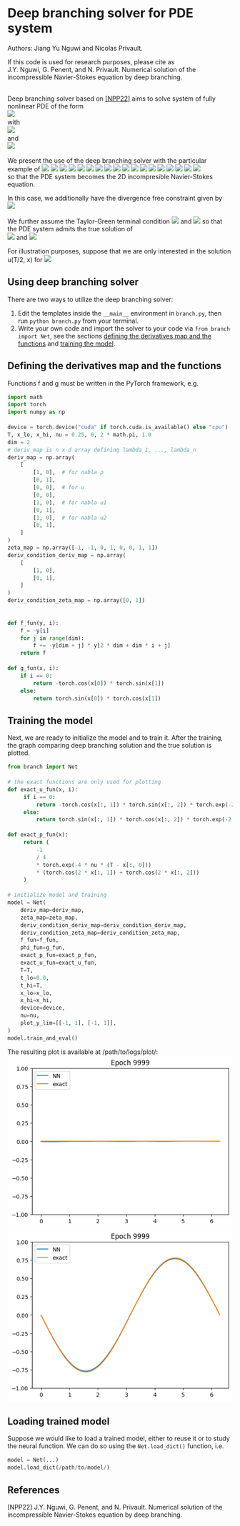# Deep branching solver for PDE system
Authors: Jiang Yu Nguwi and Nicolas Privault.

If this code is used for research purposes, please cite as \
J.Y. Nguwi, G. Penent, and N. Privault.
Numerical solution of the incompressible Navier-Stokes equation by deep branching.
<br/><br/>

Deep branching solver based on [[NPP22]](#nguwi2022deepbranching)
aims to solve system of fully nonlinear PDE of the form\
<img src="https://latex.codecogs.com/svg.image?0&space;=&space;\partial_t&space;u_i(t,x)&space;&plus;&space;\nu&space;\Delta&space;u_i(t,x)&space;&space;&space;&space;&plus;&space;f_i\big(&space;&space;&space;&space;\partial_{\alpha^1}u_0&space;(t,x)&space;&space;&space;&space;,&space;&space;&space;&space;\ldots&space;,&space;&space;&space;&space;\partial_{\alpha^q&space;}u_0&space;(t,x)&space;&space;&space;&space;,&space;&space;&space;&space;&space;&space;&space;&space;\partial_{\alpha^{q&plus;1}}u_{\beta^{q&plus;1}}(t,x)&space;&space;&space;&space;&space;&space;&space;&space;,&space;&space;&space;&space;&space;&space;&space;&space;\ldots&space;,&space;&space;&space;&space;&space;&space;&space;&space;&space;&space;&space;&space;&space;&space;&space;&space;&space;&space;&space;\partial_{\alpha^n}u_{\beta^n}(t,x)&space;\big)," />\
with\
<img src="https://latex.codecogs.com/svg.image?&space;&space;\Delta&space;u_0(t,&space;x)&space;&space;=&space;-\sum\limits_{i=1}^d&space;\partial_{1_i}&space;u_j(t,&space;x)&space;\partial_{1_j}&space;u_i(t,&space;x)," />\
and\
<img src="https://latex.codecogs.com/svg.image?u_i(T,x)&space;=&space;g_i&space;(x),\quad&space;(t,x)&space;=&space;(t,x_1,&space;\ldots,&space;x_d)&space;\in&space;[0,T]&space;\times&space;\mathbb{R}^d,\quad&space;i&space;=&space;1,\ldots&space;,&space;d." />

We present the use of the deep branching solver
with the particular example of
<img src="http://latex.codecogs.com/svg.latex?d&space;=&space;2," />
<img src="http://latex.codecogs.com/svg.latex?T&space;=&space;.25," />
<img src="http://latex.codecogs.com/svg.latex?\nu&space;=&space;1," />
<img src="https://latex.codecogs.com/svg.image?\alpha_1&space;=&space;1_1," />
<img src="https://latex.codecogs.com/svg.image?\alpha_2&space;=&space;1_2," />
<img src="https://latex.codecogs.com/svg.image?\alpha_3&space;=&space;0," />
<img src="https://latex.codecogs.com/svg.image?\alpha_4&space;=&space;0," />
<img src="https://latex.codecogs.com/svg.image?\alpha_5&space;=&space;1_1," />
<img src="https://latex.codecogs.com/svg.image?\alpha_6&space;=&space;1_2," />
<img src="https://latex.codecogs.com/svg.image?\alpha_7&space;=&space;1_1," />
<img src="https://latex.codecogs.com/svg.image?\alpha_8&space;=&space;1_2," />
<img src="https://latex.codecogs.com/svg.image?\beta_3&space;=&space;1," />
<img src="https://latex.codecogs.com/svg.image?\beta_4&space;=&space;2,"/>
<img src="https://latex.codecogs.com/svg.image?\beta_5&space;=&space;1," />
<img src="https://latex.codecogs.com/svg.image?\beta_6&space;=&space;1," />
<img src="https://latex.codecogs.com/svg.image?\beta_7&space;=&space;2," />
<img src="https://latex.codecogs.com/svg.image?\beta_8&space;=&space;2," />
<img src="https://latex.codecogs.com/svg.image?&space;&space;f_i\big(&space;x_1,&space;x_2,&space;y_1,&space;y_2,&space;z^{(1)}_1,&space;z^{(2)}_1,&space;z^{(1)}_2,&space;z^{(2)}_2&space;\big)&space;=&space;-&space;x_i&space;-&space;\sum\limits_{j=1}^2&space;y_j&space;z_i^{(j)}," />\
so that the PDE system becomes the 2D incompresible Navier-Stokes equation.

In this case, we additionally have the divergence free constraint given by\
<img src="https://latex.codecogs.com/svg.image?&space;&space;\sum\limits_{i=1}^d&space;\partial_{1_i}&space;u_j(t,&space;x)&space;\partial_{1_j}&space;u_i(t,&space;x)=0." />

We further assume the Taylor-Green terminal condition
<img src="https://latex.codecogs.com/svg.image?g_1(x_1,&space;x_2)&space;=&space;-\cos(x_1)&space;\sin(x_2)" />
and
<img src="https://latex.codecogs.com/svg.image?g_2(x_1,&space;x_2)&space;=&space;\sin(x_1)&space;\cos(x_2)" />
so that the PDE system admits the true solution of\
<img src="https://latex.codecogs.com/svg.image?u_1(t,&space;x_1,&space;x_2)&space;=&space;-\cos(x_1)&space;\sin(x_2)&space;\exp(-2&space;\nu&space;(T&space;-&space;t))" />
and
<img src="https://latex.codecogs.com/svg.image?u_2(t,&space;x_1,&space;x_2)&space;=&space;\sin(x_1)&space;\cos(x_2)&space;\exp(-2&space;\nu&space;(T&space;-&space;t))." />

For illustration purposes,
suppose that we are only interested in the solution u(T/2, x) for
<img src="http://latex.codecogs.com/svg.latex?x&space;\in&space;[0,&space;2\pi]&space;\times&space;\{&space;\pi\}." />

## Using deep branching solver
There are two ways to utilize the deep branching solver:
1. Edit the templates inside the `__main__` environment
   in `branch.py`, then run `python branch.py` from your terminal.
2. Write your own code and import the solver to your code via `from branch import Net`,
   see the sections [defining the derivatives map and the functions](#defining-the-derivatives-map-and-the-functions)
   and [training the model](#training-the-model).

## Defining the derivatives map and the functions
Functions f and g must be written in the PyTorch framework, e.g.
```python
import math
import torch
import numpy as np

device = torch.device("cuda" if torch.cuda.is_available() else "cpu")
T, x_lo, x_hi, nu = 0.25, 0, 2 * math.pi, 1.0
dim = 2
# deriv_map is n x d array defining lambda_1, ..., lambda_n
deriv_map = np.array(
    [
        [1, 0],  # for nabla p
        [0, 1],
        [0, 0],  # for u
        [0, 0],
        [1, 0],  # for nabla u1
        [0, 1],
        [1, 0],  # for nabla u2
        [0, 1],
    ]
)
zeta_map = np.array([-1, -1, 0, 1, 0, 0, 1, 1])
deriv_condition_deriv_map = np.array(
    [
        [1, 0],
        [0, 1],
    ]
)
deriv_condition_zeta_map = np.array([0, 1])


def f_fun(y, i):
    f = -y[i]
    for j in range(dim):
        f += -y[dim + j] * y[2 * dim + dim * i + j]
    return f

def g_fun(x, i):
    if i == 0:
        return -torch.cos(x[0]) * torch.sin(x[1])
    else:
        return torch.sin(x[0]) * torch.cos(x[1])
```

## Training the model
Next, we are ready to initialize the model and to train it.
After the training,
the graph comparing deep branching solution and the true solution
is plotted.
```python
from branch import Net

# the exact functions are only used for plotting
def exact_u_fun(x, i):
     if i == 0:
         return -torch.cos(x[:, 1]) * torch.sin(x[:, 2]) * torch.exp(-2 * nu * (T - x[:, 0]))
     else:
         return torch.sin(x[:, 1]) * torch.cos(x[:, 2]) * torch.exp(-2 * nu * (T - x[:, 0]))

def exact_p_fun(x):
     return (
         -1
         / 4
         * torch.exp(-4 * nu * (T - x[:, 0]))
         * (torch.cos(2 * x[:, 1]) + torch.cos(2 * x[:, 2]))
     )

# initialize model and training
model = Net(
    deriv_map=deriv_map,
    zeta_map=zeta_map,
    deriv_condition_deriv_map=deriv_condition_deriv_map,
    deriv_condition_zeta_map=deriv_condition_zeta_map,
    f_fun=f_fun,
    phi_fun=g_fun,
    exact_p_fun=exact_p_fun,
    exact_u_fun=exact_u_fun,
    T=T,
    t_lo=0.0,
    t_hi=T,
    x_lo=x_lo,
    x_hi=x_hi,
    device=device,
    nu=nu,
    plot_y_lim=[[-1, 1], [-1, 1]],
)
model.train_and_eval()
```
The resulting plot is available at /path/to/logs/plot/:\
![image](logs/20220421-231219/plot/u0/epoch_9999.png)
![image](logs/20220421-231219/plot/u1/epoch_9999.png)

## Loading trained model
Suppose we would like to load a trained model,
either to reuse it or to study the neural function.
We can do so using the `Net.load_dict()` function, i.e.
```python
model = Net(...)
model.load_dict(/path/to/model/)
```

## References
<a id="nguwi2022deepbranching">[NPP22]</a>
J.Y. Nguwi, G. Penent, and N. Privault.
Numerical solution of the incompressible Navier-Stokes equation by deep branching.
